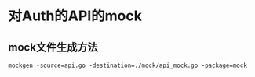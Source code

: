 # 对Auth的API的mock

## mock文件生成方法

 ```
mockgen -source=api.go -destination=./mock/api_mock.go -package=mock
 ```